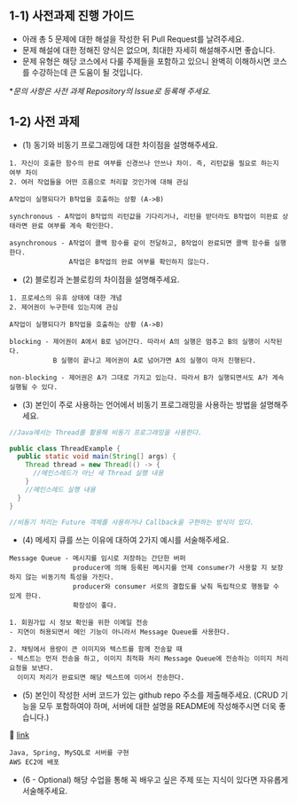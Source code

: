 ## 1-1) 사전과제 진행 가이드

- 아래 총 5 문제에 대한 해설을 작성한 뒤 Pull Request를 날려주세요.
- 문제 해설에 대한 정해진 양식은 없으며, 최대한 자세히 해설해주시면 좋습니다.
- 문제 유형은 해당 코스에서 다룰 주제들을 포함하고 있으니 완벽히 이해하시면 코스를 수강하는데 큰 도움이 될 것입니다.

**문의 사항은 사전 과제 Repository의 Issue로 등록해 주세요.*
  


## 1-2) 사전 과제

- (1) 동기와 비동기 프로그래밍에 대한 차이점을 설명해주세요.
```
1. 자신이 호출한 함수의 완료 여부를 신경쓰나 안쓰나 차이. 즉, 리턴값을 필요로 하는지 여부 차이
2. 여러 작업들을 어떤 흐름으로 처리할 것인가에 대해 관심

A작업이 실행되다가 B작업을 호출하는 상황 (A->B)

synchronous - A작업이 B작업의 리턴값을 기다리거나, 리턴을 받더라도 B작업이 미완료 상태라면 완료 여부를 계속 확인한다.

asynchronous - A작업이 콜백 함수를 같이 전달하고, B작업이 완료되면 콜백 함수를 실행한다. 
               A작업은 B작업의 완료 여부를 확인하지 않는다.
```

- (2) 블로킹과 논블로킹의 차이점을 설명해주세요.
```
1. 프로세스의 유휴 상태에 대한 개념
2. 제어권이 누구한테 있는지에 관심

A작업이 실행되다가 B작업을 호출하는 상황 (A->B)

blocking - 제어권이 A에서 B로 넘어간다. 따라서 A의 실행은 멈추고 B의 실행이 시작된다. 
           B 실행이 끝나고 제어권이 A로 넘어가면 A의 실행이 마저 진행된다.

non-blocking - 제어권은 A가 그대로 가지고 있는다. 따라서 B가 실행되면서도 A가 계속 실행될 수 있다.
```

- (3) 본인이 주로 사용하는 언어에서 비동기 프로그래밍을 사용하는 방법을 설명해주세요.
```java
//Java에서는 Thread를 활용해 비동기 프로그래밍을 사용한다.

public class ThreadExample {
  public static void main(String[] args) {
    Thread thread = new Thread(() -> {
      //메인스레드가 아닌 새 Thread 실행 내용
    }
    //메인스레드 실행 내용
  }
}

//비동기 처리는 Future 객체를 사용하거나 Callback을 구현하는 방식이 있다.
```

- (4) 메세지 큐를 쓰는 이유에 대하여 2가지 예시를 서술해주세요.
```
Message Queue - 메시지를 임시로 저장하는 간단한 버퍼
                producer에 의해 등록된 메시지를 언제 consumer가 사용할 지 보장하지 않는 비동기적 특성을 가진다.
                producer와 consumer 서로의 결합도를 낮춰 독립적으로 행동할 수 있게 한다.
                확장성이 좋다.
                
1. 회원가입 시 정보 확인을 위한 이메일 전송 
- 지연이 허용되면서 메인 기능이 아니라서 Message Queue를 사용한다.

2. 채팅에서 용량이 큰 이미지와 텍스트를 함께 전송할 때
- 텍스트는 먼저 전송을 하고, 이미지 최적화 처리 Message Queue에 전송하는 이미지 처리 요청을 보낸다. 
  이미지 처리가 완료되면 해당 텍스트에 이어서 전송한다.
```

- (5) 본인이 작성한 서버 코드가 있는 github repo 주소를 제출해주세요. (CRUD 기능을 모두 포함하여야 하며, 서버에 대한 설명을 README에 작성해주시면 더욱 좋습니다.) 

:link: [link](https://github.com/nelljun/dailyclub)

```
Java, Spring, MySQL로 서버를 구현
AWS EC2에 배포
```


- (6 - Optional) 해당 수업을 통해 꼭 배우고 싶은 주제 또는 지식이 있다면 자유롭게 서술해주세요.
